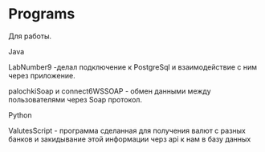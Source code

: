 # Programs
Для работы.

Java

LabNumber9 -делал подключение к PostgreSql и взаимодействие с ним через приложение.

palochkiSoap и connect6WSSOAP - обмен данными между пользователями через Soap протокол.

Python

ValutesScript - программа сделанная для получения валют с разных банков и закидывание этой информации черз api к нам в базу данных

